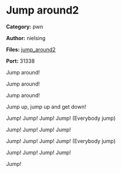 # Jump around2
**Category:** pwn

**Author:** nielsing

**Files:** [jump_around2](./jump_around2)

**Port:** 31338

Jump around!

Jump around!

Jump around!

Jump up, jump up and get down!

Jump! Jump! Jump! Jump! (Everybody jump)

Jump! Jump! Jump! Jump!

Jump! Jump! Jump! Jump! (Everybody jump)

Jump! Jump! Jump! Jump!

Jump!
